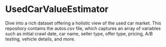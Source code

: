 # UsedCarValueEstimator
Dive into a rich dataset offering a holistic view of the used car market. This repository contains the autos.csv file, which captures an array of variables such as initial crawl date, car name, seller type, offer type, pricing, A/B testing, vehicle details, and more.
